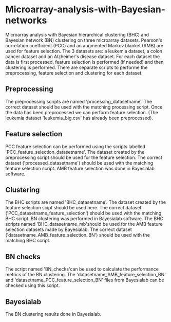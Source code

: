 # Microarray-analysis-with-Bayesian-networks
Microarray analysis with Bayesian hierarchical clustering (BHC) and Bayesian network (BN) clustering on three microarray datasets. Pearson's correlation coefficient (PCC) and an augmented Markov blanket (AMB) are used for feature selection.
The 3 datasets are: a leukemia dataset, a colon cancer dataset and an Alzheimer's disease dataset. For each dataset the data is first processed, feature selection is performed (if needed) and then clustering is performed. There are separate scripts to performe the preprocessing, feature selection and clustering for each dataset.


## Preprocessing
The preprocessing scripts are named 'processing_datasetname'. The correct dataset should be used with the matching processing script. Once the data has been preprocessed we can perform feature selection. (The leukemia dataset 'leukemia_big.csv' has already been preprocessed).

## Feature selection
PCC feature selection can be performed using the scripts labelled 'PCC_feature_selection_datasetname'. The dataset created by the preprocessing script should be used for the feature selection. The correct dataset ('processed_datasetname') should be used with the matching feature selection script. AMB feature selection was done in Bayesialab software.

## Clustering
The BHC scripts are named 'BHC_datasetname'. The dataset created by the feature selection scipt should be used here. The correct dataset ('PCC_datasetname_feature_selection') should be used with the matching BHC script. BN clustering was performed in Bayesialab software. The BHC scripts named 'BHC_datasetname_mb'should be used for the AMB feature selection datasets made by Bayesialab. The correct dataset ('datasetname_AMB_feature_selection_BN') should be used with the matching BHC script.

## BN checks
The script named 'BN_checks'can be used to calculate the performance metrics of the BN clustering. The 'datasetname_AMB_feature_selection_BN' and 'datasetname_PCC_feature_selection_BN' files from Bayesialab can be checked using this script.

## Bayesialab
The BN clustering results done in Bayesialab.
